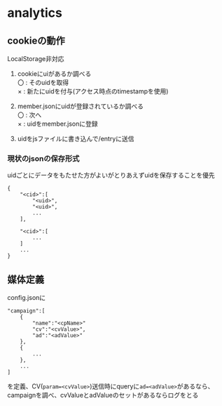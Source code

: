 # analytics

## cookieの動作
LocalStorage非対応
1. cookieにuiがあるか調べる  
    〇 : そのuidを取得  
    × : 新たにuidを付与(アクセス時点のtimestampを使用)

1. member.jsonにuidが登録されているか調べる  
    〇 : 次へ  
    × : uidをmember.jsonに登録

1. uidをjsファイルに書き込んで/entryに送信


### 現状のjsonの保存形式
uidごとにデータをもたせた方がよいがとりあえずuidを保存することを優先
```
{
    "<cid>":[
        "<uid>",
        "<uid>",
        ...
    ],

    "<cid>":[
        ...
    ]
    ...
}
```

## 媒体定義
config.jsonに
```
"campaign":[
    {
        "name":"<cpName>"
        "cv":"<cvValue>",
        "ad":"<adValue>"
    },
    {
        ...
    },
    ...
]
```
を定義、CV(`param=<cvValue>`)送信時にqueryに`ad=<adValue>`があるなら、
campaignを調べ、cvValueとadValueのセットがあるならログをとる
